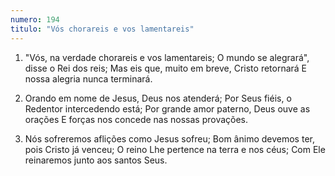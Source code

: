 ```yaml
---
numero: 194
titulo: "Vós chorareis e vos lamentareis"
---
```

1. "Vós, na verdade chorareis e vos lamentareis;
O mundo se alegrará", disse o Rei dos reis;
Mas eis que, muito em breve, Cristo retornará
E nossa alegria nunca terminará.

2. Orando em nome de Jesus, Deus nos atenderá;
Por Seus fiéis, o Redentor intercedendo está;
Por grande amor paterno, Deus ouve as orações
E forças nos concede nas nossas provações.

3. Nós sofreremos aflições como Jesus sofreu;
Bom ânimo devemos ter, pois Cristo já venceu;
O reino Lhe pertence na terra e nos céus;
Com Ele reinaremos junto aos santos Seus.
